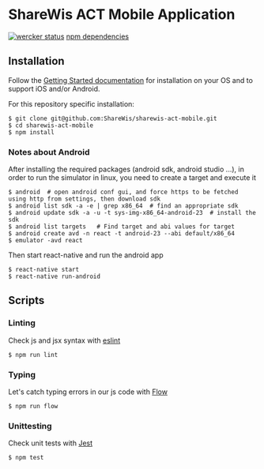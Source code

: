 # ShareWis ACT Mobile Application

[![wercker
status](https://app.wercker.com/status/41122a6a18051d09232b2fb51ffc9d57/m
"wercker
status")](https://app.wercker.com/project/bykey/41122a6a18051d09232b2fb51ffc9d57)
[npm dependencies](https://david-dm.org/sharewis/sharewis-act-mobile.svg)

## Installation

Follow the [Getting Started documentation](https://facebook.github.io/react-native/docs/getting-started.html) for installation on your OS and to support iOS and/or Android.

For this repository specific installation:
```
$ git clone git@github.com:ShareWis/sharewis-act-mobile.git
$ cd sharewis-act-mobile
$ npm install
```

### Notes about Android

After installing the required packages (android sdk, android studio ...), in
order to run the simulator in linux, you need to create a target and execute it

```
$ android  # open android conf gui, and force https to be fetched using http from settings, then download sdk
$ android list sdk -a -e | grep x86_64  # find an appropriate sdk
$ android update sdk -a -u -t sys-img-x86_64-android-23  # install the sdk
$ android list targets   # Find target and abi values for target
$ android create avd -n react -t android-23 --abi default/x86_64
$ emulator -avd react
```

Then start react-native and run the android app
```
$ react-native start
$ react-native run-android
```

## Scripts

### Linting
Check js and jsx syntax with [eslint](http://eslint.org/)
```
$ npm run lint
```

### Typing
Let's catch typing errors in our js code with [Flow](https://flowtype.org/)
```
$ npm run flow
```

### Unittesting
Check unit tests with [Jest](http://facebook.github.io/jest/)
```
$ npm test
```
